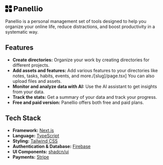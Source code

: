 <div align="start">
  <picture>
    <source media="(prefers-color-scheme: dark)" srcset="public/logo-dark.svg">
    <source media="(prefers-color-scheme: light)" srcset="public/logo-light.svg">
    <img alt="Panellio Logo" src="public/logo-light.svg" width="120">
  </picture>
</div>

Panellio is a personal management set of tools designed to help you organize your online life, reduce distractions, and boost productivity in a systematic way.

## Features

- **Create directories:** Organize your work by creating directories for different projects.
- **Add assets and features:** Add various features to your directories like notes, tasks, habits, events, and more./[slug]/page.tsx] You can also upload files and assets.
- **Monitor and analyze data with AI:** Use the AI assistant to get insights from your data.
- **Track the stats:** Get a summary of your data and track your progress.
- **Free and paid version:** Panellio offers both free and paid plans.

## Tech Stack

- **Framework:** [Next.js](https://nextjs.org/)
- **Language:** [TypeScript](https://www.typescriptlang.org/)
- **Styling:** [Tailwind CSS](https://tailwindcss.com/)
- **Authentication & Database:** [Firebase](https://firebase.google.com/)
- **UI Components:** [shadcn/ui](https://ui.shadcn.com/)
- **Payments:** [Stripe](https://stripe.com/)
